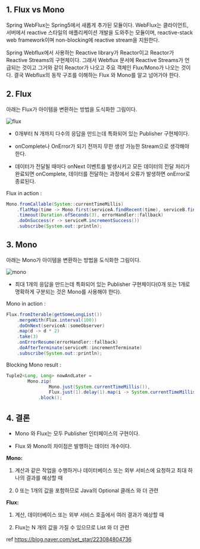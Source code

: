 ## 1. Flux vs Mono

Spring WebFlux는 Spring5에서 새롭게 추가된 모듈이다. WebFlux는 클라이언트, 서버에서 reactive 스타일의 애플리케이션 개발을 도와주는 모듈이며, reactive-stack web framework이며 non-blocking에 reactive stream을 지원한다.

Spring Webflux에서 사용하는 Reactive library가 Reactor이고 Reactor가 Reactive Streams의 구현체이다. 그래서 Webflux 문서에 Reactive Streams가 언급되는 것이고 그거와 같이 Reactor가 나오고 주요 객체인 Flux/Mono가 나오는 것이다. 결국 Webflux의 동작 구조를 이해하는 Flux 와 Mono를 알고 넘어가야 한다.


## 2. Flux

아래는 Flux가 아이템을 변환하는 방법을 도식화한 그림이다.

![flux](https://user-images.githubusercontent.com/30463982/234220555-16e3b211-5617-4ee6-8512-39bda1d2297b.png)

- 0개부터 N 개까지 다수의 응답을 만드는데 특화되어 있는 Publisher 구현체이다.

- onComplete나 OnError가 되기 전까지 무한 생성 가능한 Stream으로 생각해야 한다.

- 데이터가 전달될 때마다 onNext 이벤트를 발생시키고 모든 데이터의 전달 처리가 완료되면 onComplete, 데이터를 전달하는 과정에서 오류가 발생하면 onError로 종료된다.


Flux in action :
```java
Mono.fromCallable(System::currentTimeMillis)
    .flatMap(time -> Mono.first(serviceA.findRecent(time), serviceB.findRecent(time)))
    .timeout(Duration.ofSeconds(3), errorHandler::fallback)
    .doOnSuccess(r -> serviceM.incrementSuccess())
    .subscribe(System.out::println);
```

## 3. Mono

아래는 Mono가 아이템을 변환하는 방법을 도식화한 그림이다.

![mono](https://user-images.githubusercontent.com/30463982/234220546-076a10fa-8c37-412b-ae8d-b0a86d9aa3b5.png)

- 최대 1개의 응답을 만드는데 특화되어 있는 Publisher 구현체이다(0개 또는 1개로 명확하게 구분되는 것은 Mono를 사용해야 한다).


Mono in action :
```java
Flux.fromIterable(getSomeLongList())
    .mergeWith(Flux.interval(100))
    .doOnNext(serviceA::someObserver)
    .map(d -> d * 2)
    .take(3)
    .onErrorResume(errorHandler::fallback)
    .doAfterTerminate(serviceM::incrementTerminate)
    .subscribe(System.out::println);
```
Blocking Mono result :
```java
Tuple2<Long, Long> nowAndLater = 
        Mono.zip(
                Mono.just(System.currentTimeMillis()),
                Flux.just(1).delay(1).map(i -> System.currentTimeMillis()))
            .block();
```

## 4. 결론

- Mono 와 Flux는 모두 Publisher 인터페이스의 구현이다.

- Flux 와 Mono의 차이점은 발행하는 데이터 개수이다.

**Mono:**

1.  계산과 같은 작업을 수행하거나 데이터베이스 또는 외부 서비스에 요청하고 최대 하나의 결과를 예상할 때

2. 0 또는 1개의 값을 포함하므로 Java의 Optional 클래스 와 더 관련


**Flux:**

1. 계산, 데이터베이스 또는 외부 서비스 호출에서 여러 결과가 예상할 때

2. Flux는 N 개의 값을 가질 수 있으므로 List 와 더 관련



ref https://blog.naver.com/set_star/223084804736